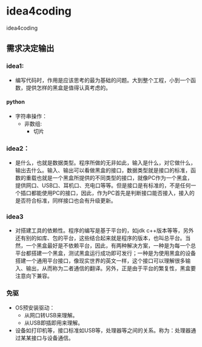# idea4coding
idea4coding

## 需求决定输出

### idea1:

- 编写代码时，作用是应该思考的最为基础的问题。大到整个工程，小到一个函数，提供怎样的黑盒是值得认真考虑的。


#### python
- 字符串操作：
    - 非数组:
        - 切片
	
	
### idea2：

- 是什么，也就是数据类型。程序所做的无非如此，输入是什么，对它做什么，输出去什么。输入、输出可以看做黑盒的接口，数据类型就是接口的标准，函数的重载也就是一个黑盒所提供的不同类型的接口，就像PC作为一个黑盒，提供网口、USB口、耳机口、充电口等等。但是接口是有标准的，不是任何一个插口都能使用PC的接口，因此，作为PC首先是判断接口能否接入，接入的是否符合标准，同样接口也会有升级更新。

### idea3

- 对搭建工具的依赖性。程序的编写是基于平台的，如jdk c++版本等等，另外还有别的如库、包的平台，这些结合起来就是程序的版本，也叫总平台。当然，一个黑盒最好是不依赖平台，因此，有两种解决方案，一种是为每一个总平台都搭建一个黑盒，测试黑盒运行成功即可发行；一种是为使用黑盒的设备搭建一个通用平台接口，像现实世界的英文一样，这个接口可以理解很多输入、输出，从而称为二者通信的翻译。另外，正是由于平台的繁复性，黑盒要注意向下兼容。

### 免驱
- OS预安装驱动：
    - 从网口转USB来理解。
    - 从USB即插即用来理解。
- 设备如打印机等，接口标准如USB等，处理器等之间的关系。称为：处理器通过某某接口与设备通信。